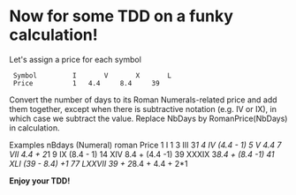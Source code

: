 # Now for some TDD on a funky calculation!

Let's assign a price for each symbol
	 
   
     Symbol 		I 		V 		X 		L
     Price 			1 	4.4 	8.4		39

Convert the number of days to its Roman Numerals-related price and add them together, except when there is subtractive notation (e.g. IV or IX), in which case we subtract the value. 
Replace NbDays by RomanPrice(NbDays) in calculation.

Examples
	  nBdays			(Numeral)			roman Price
	  1						I							1
	  3						III						3*1
	  4						IV						(4.4 - 1)
	  5						V							4.4
	  7						VII						4.4 + 2*1
	  9						IX						(8.4 - 1)
	  14					XIV						8.4 + (4.4 -1)
	  39					XXXIX					3*8.4 + (8.4 -1)
	  41					XLI						(39 - 8.4) +1
	  77 					LXXVII				39 + 2*8.4 + 4.4 + 2*1

**Enjoy your TDD!**
